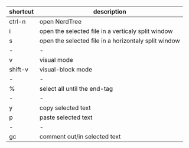 shortcut|description
--------|-----------
ctrl-n|open NerdTree
i|open the selected file in a verticaly split window
s|open the selected file in a horizontaly split window
-|-
v|visual mode
shift-v|visual-block mode
-|-
%|select all until the end-tag
-|-
y|copy  selected text
p|paste selected text
-|-
gc|comment out/in selected text
